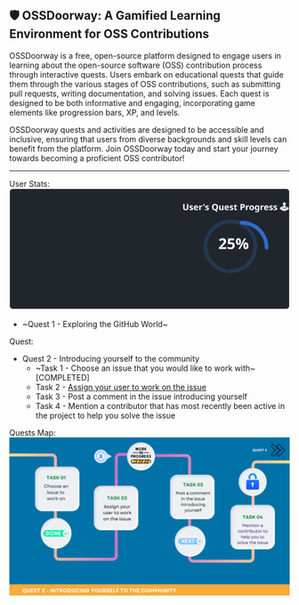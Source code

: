  ## 🛡️ OSSDoorway: A Gamified Learning Environment for OSS Contributions

OSSDoorway is a free, open-source platform designed to engage users in learning about the open-source software (OSS) contribution process through interactive quests. Users embark on educational quests that guide them through the various stages of OSS contributions, such as submitting pull requests, writing documentation, and solving issues. Each quest is designed to be both informative and engaging, incorporating game elements like progression bars, XP, and levels.

OSSDoorway quests and activities are designed to be accessible and inclusive, ensuring that users from diverse backgrounds and skill levels can benefit from the platform. Join OSSDoorway today and start your journey towards becoming a proficient OSS contributor!

---


  User Stats:<br>
  ![User Draft Stats](/userCards/draft-1718002367632.svg?)

  
  - ~Quest 1 - Exploring the GitHub World~

Quest:
  - Quest 2 - Introducing yourself to the community
    - ~Task 1 - Choose an issue that you would like to work with~ [COMPLETED]
    - Task 2 - [Assign your user to work on the issue](https://github.com/caiton1/test-repo/issues/41)
    - Task 3 - Post a comment in the issue introducing yourself
    - Task 4 - Mention a contributor that has most recently been active in the project to help you solve the issue

Quests Map:
![Quest Map](https://github.com/RESHAPELab/OSS-Doorway/blob/main/map/Q2T2.png)